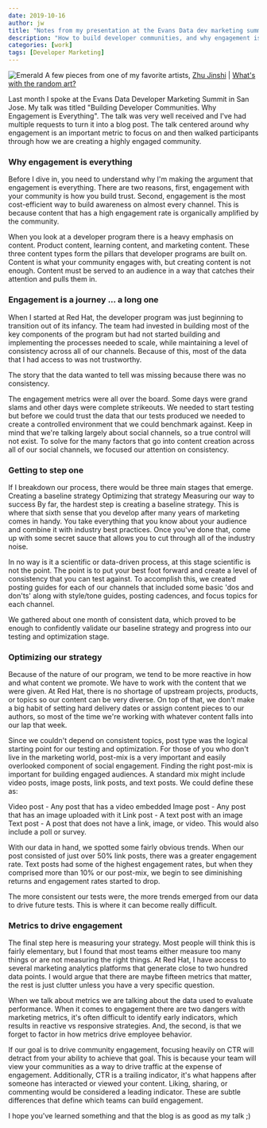 ```yaml
---
date: 2019-10-16
author: jw
title: "Notes from my presentation at the Evans Data dev marketing summit"
description: "How to build developer communities, and why engagement is everything -notes from my talk at the Evans Data Developer Marketing Summit"
categories: [work]
tags: [Developer Marketing]
---
```

![Emerald](img/Zhu_Jinshi_site_art.png "Art by Zhu Jinshi")
<span class="heroart">A few pieces from one of my favorite artists, <a href="https://www.artsy.net/artist/zhu-jinshi">Zhu Jinshi</a> | <a href="../about#whats-with-the-random-art">What's with the random art?</a></span>


Last month I spoke at the Evans Data Developer Marketing Summit in San Jose. My talk was titled "Building Developer Communities. Why Engagement is Everything". The talk was very well received and I've had multiple requests to turn it into a blog post. The talk centered around why engagement is an important metric to focus on and then walked participants through how we are creating a highly engaged community. 

<h3>Why engagement is everything</h3>
Before I dive in, you need to understand why I'm making the argument that engagement is everything. There are two reasons, first, engagement with your community is how you build trust. Second, engagement is the most cost-efficient way to build awareness on almost every channel. This is because content that has a high engagement rate is organically amplified by the community. 

When you look at a developer program there is a heavy emphasis on content. Product content, learning content, and marketing content. These three content types form the pillars that developer programs are built on. Content is what your community engages with, but creating content is not enough. Content must be served to an audience in a way that catches their attention and pulls them in. 

<h3>Engagement is a journey ... a long one</h3>
When I started at Red Hat, the developer program was just beginning to transition out of its infancy. The team had invested in building most of the key components of the program but had not started building and implementing the processes needed to scale, while maintaining a level of consistency across all of our channels. Because of this, most of the data that I had access to was not trustworthy. 

The story that the data wanted to tell was missing because there was no consistency.

The engagement metrics were all over the board. Some days were grand slams and other days were complete strikeouts. We needed to start testing but before we could trust the data that our tests produced we needed to create a controlled environment that we could benchmark against. Keep in mind that we're talking largely about social channels, so a true control will not exist. To solve for the many factors that go into content creation across all of our social channels, we focused our attention on consistency. 

<h3>Getting to step one</h3>
If I breakdown our process, there would be three main stages that emerge. 
Creating a baseline strategy
Optimizing that strategy
Measuring our way to success
By far, the hardest step is creating a baseline strategy. This is where that sixth sense that you develop after many years of marketing comes in handy. You take everything that you know about your audience and combine it with industry best practices. Once you've done that, come up with some secret sauce that allows you to cut through all of the industry noise. 

In no way is it a scientific or data-driven process, at this stage scientific is not the point. The point is to put your best foot forward and create a level of consistency that you can test against. To accomplish this, we created posting guides for each of our channels that included some basic 'dos and don'ts' along with style/tone guides, posting cadences, and focus topics for each channel.

We gathered about one month of consistent data, which proved to be enough to confidently validate our baseline strategy and progress into our testing and optimization stage. 

<h3>Optimizing our strategy</h3>
Because of the nature of our program, we tend to be more reactive in how and what content we promote. We have to work with the content that we were given. At Red Hat, there is no shortage of upstream projects, products, or topics so our content can be very diverse. On top of that, we don't make a big habit of setting hard delivery dates or assign content pieces to our authors, so most of the time we're working with whatever content falls into our lap that week. 

Since we couldn't depend on consistent topics, post type was the logical starting point for our testing and optimization. For those of you who don't live in the marketing world, post-mix is a very important and easily overlooked component of social engagement. Finding the right post-mix is important for building engaged audiences. A standard mix might include video posts, image posts, link posts, and text posts. We could define these as:

Video post - Any post that has a video embedded
Image post - Any post that has an image uploaded with it
Link post - A text post with an image
Text post - A post that does not have a link, image, or video. This would also include a poll or survey. 

With our data in hand, we spotted some fairly obvious trends. When our post consisted of just over 50% link posts, there was a greater engagement rate. Text posts had some of the highest engagement rates, but when they comprised more than 10% or our post-mix, we begin to see diminishing returns and engagement rates started to drop. 

The more consistent our tests were, the more trends emerged from our data to drive future tests. This is where it can become really difficult.

<h3>Metrics to drive engagement</h3>
The final step here is measuring your strategy. Most people will think this is fairly elementary, but I found that most teams either measure too many things or are not measuring the right things. At Red Hat, I have access to several marketing analytics platforms that generate close to two hundred data points. I would argue that there are maybe fifteen metrics that matter, the rest is just clutter unless you have a very specific question. 

When we talk about metrics we are talking about the data used to evaluate performance. When it comes to engagement there are two dangers with marketing metrics, it's often difficult to identify early indicators, which results in reactive vs responsive strategies. And, the second, is that we forget to factor in how metrics drive employee behavior. 

If our goal is to drive community engagement, focusing heavily on CTR will detract from your ability to achieve that goal. This is because your team will view your communities as a way to drive traffic at the expense of engagement. Additionally, CTR is a trailing indicator, it's what happens after someone has interacted or viewed your content. Liking, sharing, or commenting would be considered a leading indicator. These are subtle differences that define which teams can build engagement.

I hope you've learned something and that the blog is as good as my talk ;) 




